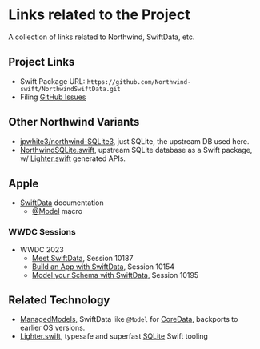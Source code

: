 # Links related to the Project

A collection of links related to Northwind, SwiftData, etc.


## Project Links

- Swift Package URL: `https://github.com/Northwind-swift/NorthwindSwiftData.git`
- Filing [GitHub Issues](https://github.com/Northwind-swift/NorthwindSwiftData/issues)


## Other Northwind Variants

- [jpwhite3/northwind-SQLite3](https://github.com/jpwhite3/northwind-SQLite3),
  just SQLite, the upstream DB used here.
- [NorthwindSQLite.swift](https://github.com/Northwind-swift/NorthwindSQLite.swift.git),
  upstream SQLite database as a Swift package, w/ 
  [Lighter.swift](https://github.com/Lighter-swift) generated APIs.


## Apple

- [SwiftData](https://developer.apple.com/documentation/swiftdata) documentation
  - [@Model](https://developer.apple.com/documentation/SwiftData/Model()) macro

### WWDC Sessions

- WWDC 2023
  - [Meet SwiftData](https://developer.apple.com/videos/play/wwdc2023/10187), 
    Session 10187
  - [Build an App with SwiftData](https://developer.apple.com/videos/play/wwdc2023/10154),
    Session 10154
  - [Model your Schema with SwiftData](https://developer.apple.com/videos/play/wwdc2023/10195),
    Session 10195

## Related Technology

- [ManagedModels](https://github.com/Data-swift/ManagedModels/),
  SwiftData like `@Model` for 
  [CoreData](https://developer.apple.com/documentation/coredata),
  backports to earlier OS versions.
- [Lighter.swift](https://github.com/Lighter-swift), typesafe and superfast 
  [SQLite](https://www.sqlite.org) Swift tooling
